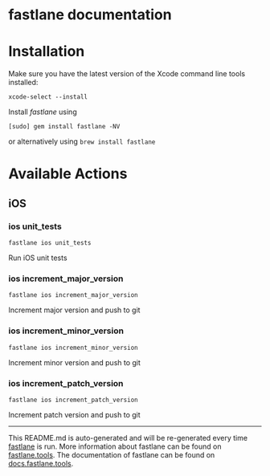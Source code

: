 fastlane documentation
================
# Installation

Make sure you have the latest version of the Xcode command line tools installed:

```
xcode-select --install
```

Install _fastlane_ using
```
[sudo] gem install fastlane -NV
```
or alternatively using `brew install fastlane`

# Available Actions
## iOS
### ios unit_tests
```
fastlane ios unit_tests
```
Run iOS unit tests
### ios increment_major_version
```
fastlane ios increment_major_version
```
Increment major version and push to git
### ios increment_minor_version
```
fastlane ios increment_minor_version
```
Increment minor version and push to git
### ios increment_patch_version
```
fastlane ios increment_patch_version
```
Increment patch version and push to git

----

This README.md is auto-generated and will be re-generated every time [fastlane](https://fastlane.tools) is run.
More information about fastlane can be found on [fastlane.tools](https://fastlane.tools).
The documentation of fastlane can be found on [docs.fastlane.tools](https://docs.fastlane.tools).
